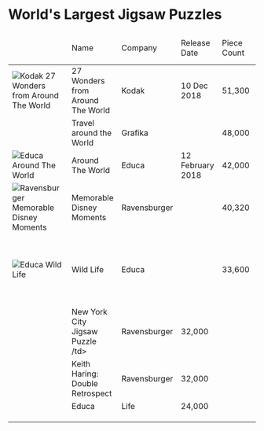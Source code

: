 <html>
<head>
  <title>World's Largest Jigsaw Puzzles</title>
</head>
<body>

<h1>World's Largest Jigsaw Puzzles</h1>


<table>
  <thead>
  <tr>
      <td></td>
      <td>Name</td>
      <td>Company</td>
      <td>Release Date</td>
      <td>Piece Count</td>
      <td>Format</td>
      <td>Area</td>
      <td>Weight</td>
      <td>Estimated Completion Time</td>
  </tr>
  </thead>
  <tbody>
  <tr>
      <td><img src="https://m.media-amazon.com/images/I/81kT6Jk1rfL.jpg" alt="Kodak 27 Wonders from Around The World" /></td>
      <td>27 Wonders from Around The World</td>      
      <td>Kodak</td>
      <td>10 Dec 2018</td>
      <td>51,300</td>
      <td>342'' x 75'' </td>
      <td></td>
      <td></td>
      <td></td>
  </tr>
  <tr>
      <td><img src="" alt="" /></td>
      <td>Travel around the World</td>      
      <td>Grafika</td>
      <td></td>
      <td>48,000</td>
      <td>26.77 x 6.30 feet</td>
      <td></td>
      <td></td>
      <td></td>
  </tr>
  <tr>
      <td><img src="https://www.educaborras.com/wp-content/uploads/2021/01/17570_01_med.jpg" alt="Educa Around The World" /></td>
      <td>Around The World</td>      
      <td>Educa</td>
      <td>12 February 2018</td>
      <td>42,000</td>
      <td>749 x 157 cm</td>
      <td></td>
      <td></td>
      <td></td>
  </tr>
  <tr>
      <td><img src="https://cdn.ravensburger.de/images/produktseiten/1024/17826_1.jpg" alt="Ravensburger Memorable Disney Moments" /></td>
      <td>Memorable Disney Moments</td>
      <td>Ravensburger</td>
      <td></td>
      <td>40,320</td>
      <td>22.3' x 6.2'</td>
      <td>nearly 140 square feet</td>
      <td>approx. 44 lbs.</td>
      <td>About 600 Hours</td>
  </tr>
  <tr>
      <td><img src="https://www.educaborras.com/wp-content/uploads/2021/01/16066_01_med.jpg" alt="Educa Wild Life" /></td>
      <td>Wild Life</td>      
      <td>Educa</td>
      <td></td>
      <td>33,600</td>
      <td>224.41 x 61.81 in / 570 x 157 cm.</td>
      <td></td>
      <td></td>
      <td></td> 
  </tr>
  <tr>
      <td><img src="" alt="" /></td>
      <td>New York City Jigsaw Puzzle /td>      
      <td>Ravensburger</td>
      <td>32,000</td>
      <td></td>
      <td></td>
      <td></td>
      <td></td>
      <td></td>
  </tr>
  <tr>
      <td><img src="" alt="" /></td>
      <td>Keith Haring: Double Retrospect</td>      
      <td>Ravensburger</td>
      <td>32,000</td>
      <td></td>
      <td></td>
      <td></td>
      <td></td>
      <td></td>
  </tr>
  <tr>
      <td><img src="" alt="" /></td>
      <td>Educa</td>      
      <td>Life</td>
      <td>24,000</td>
      <td></td>
      <td></td>
      <td></td>
      <td></td>
      <td></td>
  </tr>
  <tr>
      <td><img src="" alt="" /></td>
      <td></td>      
      <td></td>
      <td></td>
      <td></td>
      <td></td>
      <td></td>
      <td></td>
      <td></td>
  </tr>
  <tr>
      <td><img src="" alt="" /></td>
      <td></td>      
      <td></td>
      <td></td>
      <td></td>
      <td></td>
      <td></td>
      <td></td>
      <td></td>
  </tr>
  <tr>
      <td><img src="" alt="" /></td>
      <td></td>      
      <td></td>
      <td></td>
      <td></td>
      <td></td>
      <td></td>
      <td></td>
      <td></td>
  </tr>
  </tbody>
</table>

</body>
</html>
